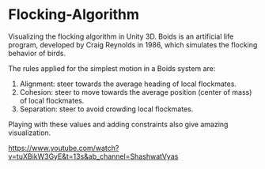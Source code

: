# Flocking-Algorithm
Visualizing the flocking algorithm in Unity 3D. Boids is an artificial life program, developed by Craig Reynolds in 1986, which simulates the flocking behavior of birds.

The rules applied for the simplest motion in a Boids system are:
1. Alignment: steer towards the average heading of local flockmates.
2. Cohesion: steer to move towards the average position (center of mass) of local flockmates.
3. Separation: steer to avoid crowding local flockmates.

Playing with these values and adding constraints also give amazing visualization.

https://www.youtube.com/watch?v=tuXBikW3GyE&t=13s&ab_channel=ShashwatVyas
